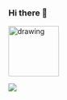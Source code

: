 ### Hi there 👋

[<img src="https://upload.wikimedia.org/wikipedia/commons/thumb/e/e1/GitLab_logo.svg/1280px-GitLab_logo.svg.png" alt="drawing" width="100">](https://gitlab.com/tuanalexeu/logiweb-microservices)

![](https://komarev.com/ghpvc/?username=tuanalexeu)
